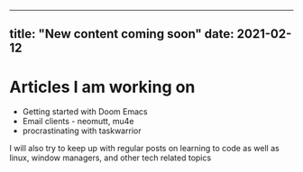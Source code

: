 
---
title: "New content coming soon"
date: 2021-02-12
---

# Articles I am working on

+ Getting started with Doom Emacs
+ Email clients - neomutt, mu4e
+ procrastinating with taskwarrior  
 
 I will also try to keep up with regular posts on learning to code as well as linux, window managers, and other tech related topics
